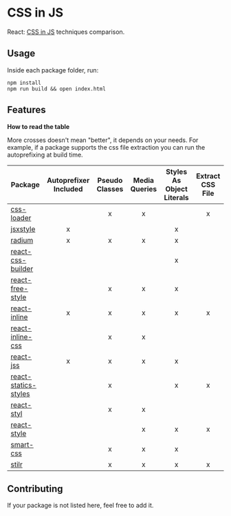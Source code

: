 # CSS in JS
React: [CSS in JS](https://speakerdeck.com/vjeux/react-css-in-js) techniques comparison.

## Usage
Inside each package folder, run:

```
npm install
npm run build && open index.html
```

## Features

**How to read the table**

More crosses doesn't mean "better", it depends on your needs.
For example, if a package supports the css file extraction you can run the autoprefixing at build time.

| Package | Autoprefixer Included | Pseudo Classes | Media Queries | Styles As Object Literals | Extract CSS File |
|---------|:---------------------:|:--------------:|:-------------:|:-------------------------:|:----------------:|
| [css-loader](https://github.com/webpack/css-loader) | | x | x | | x |
| [jsxstyle](https://github.com/petehunt/jsxstyle) | x | | | x | |
| [radium](https://github.com/FormidableLabs/radium) | x | x | x | x | |
| [react-css-builder](https://github.com/jhudson8/react-css-builder) | | | | x | |
| [react-free-style](https://github.com/blakeembrey/react-free-style) | | x | x | x | |
| [react-inline](https://github.com/martinandert/react-inline) | x | x | x | x | x |
| [react-inline-css](https://github.com/RickWong/react-inline-css) | | x | x | | |
| [react-jss](https://github.com/jsstyles/react-jss) | x | x | x | x | |
| [react-statics-styles](https://github.com/elierotenberg/react-statics-styles) | | x | | x | x |
| [react-styl](https://github.com/nick/react-styl) | | x | x | | |
| [react-style](https://github.com/js-next/react-style) | | | x | x | x |
| [smart-css](https://github.com/hackhat/smart-css) | | x | x | x | |
| [stilr](https://github.com/chriskjaer/stilr) | | x | x | x | x |

## Contributing
If your package is not listed here, feel free to add it.
